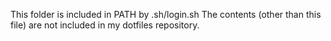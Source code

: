 This folder is included in PATH by .sh/login.sh
The contents (other than this file) are not included in my dotfiles repository.
